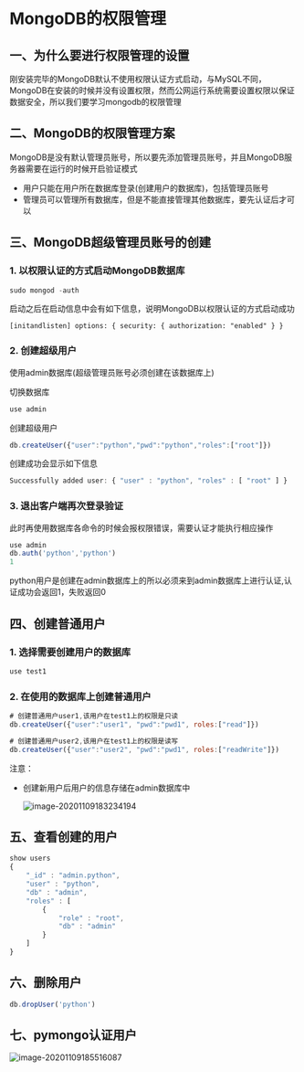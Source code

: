 # MongoDB的权限管理



## 一、为什么要进行权限管理的设置

刚安装完毕的MongoDB默认不使用权限认证方式启动，与MySQL不同，MongoDB在安装的时候并没有设置权限，然而公网运行系统需要设置权限以保证数据安全，所以我们要学习mongodb的权限管理



## 二、MongoDB的权限管理方案

MongoDB是没有默认管理员账号，所以要先添加管理员账号，并且MongoDB服务器需要在运行的时候开启验证模式
- 用户只能在用户所在数据库登录(创建用户的数据库)，包括管理员账号
- 管理员可以管理所有数据库，但是不能直接管理其他数据库，要先认证后才可以



## 三、MongoDB超级管理员账号的创建

### 1. 以权限认证的方式启动MongoDB数据库

```js
sudo mongod -auth
```

启动之后在启动信息中会有如下信息，说明MongoDB以权限认证的方式启动成功

```
[initandlisten] options: { security: { authorization: "enabled" } }
```

### 2. 创建超级用户

使用admin数据库(超级管理员账号必须创建在该数据库上)

切换数据库

```js
use admin
```

创建超级用户

```js
db.createUser({"user":"python","pwd":"python","roles":["root"]})
```

创建成功会显示如下信息

```js
Successfully added user: { "user" : "python", "roles" : [ "root" ] }
```

### 3. 退出客户端再次登录验证

此时再使用数据库各命令的时候会报权限错误，需要认证才能执行相应操作

```js
use admin
db.auth('python','python')
1
```

python用户是创建在admin数据库上的所以必须来到admin数据库上进行认证,认证成功会返回1，失败返回0



## 四、创建普通用户

### 1. 选择需要创建用户的数据库

```js
use test1
```

### 2. 在使用的数据库上创建普通用户

```js
# 创建普通用户user1,该用户在test1上的权限是只读
db.createUser({"user":"user1", "pwd":"pwd1", roles:["read"]})

# 创建普通用户user2,该用户在test1上的权限是读写
db.createUser({"user":"user2", "pwd":"pwd1", roles:["readWrite"]})
```

注意：

* 创建新用户后用户的信息存储在admin数据库中

  ![image-20201109183234194](assets/image-20201109183234194.png)





## 五、查看创建的用户

```js
show users
{
    "_id" : "admin.python",
    "user" : "python",
    "db" : "admin",
    "roles" : [
        {
            "role" : "root",
            "db" : "admin"
        }
    ]
}
```



## 六、删除用户

```js
db.dropUser('python')
```



## 七、pymongo认证用户

![image-20201109185516087](assets/image-20201109185516087.png)